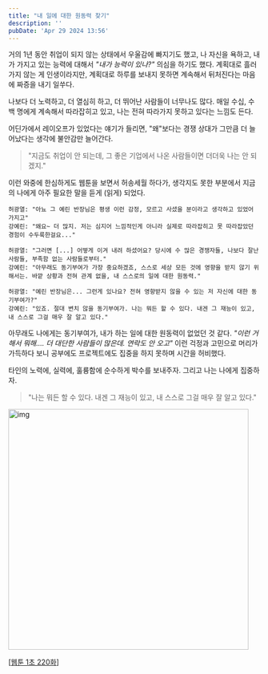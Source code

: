 ```yaml
---
title: "내 일에 대한 원동력 찾기"
description: ''
pubDate: 'Apr 29 2024 13:56'
---
```


<style>
    img[alt=img] {
        height: 30rem;
    }
</style>

거의 1년 동안 취업이 되지 않는 상태에서 우울감에 빠지기도 했고, 나 자신을 욕하고, 내가 가지고 있는 능력에 대해서 _"내가 능력이 있나?"_ 의심을 하기도 했다. 계획대로 흘러가지 않는 게 인생이라지만, 계획대로 하루를 보내지 못하면 계속해서 뒤처진다는 마음에 짜증을 내기 일쑤다.

나보다 더 노력하고, 더 열심히 하고, 더 뛰어난 사람들이 너무나도 많다. 매일 수십, 수백 명에게 계속해서 따라잡히고 있고, 나는 전혀 따라가지 못하고 있다는 느낌도 든다. 

어딘가에서 레이오프가 있었다는 얘기가 들리면, "왜"보다는 경쟁 상대가 그만큼 더 늘어났다는 생각에 불안감만 늘어간다. 

> "지금도 취업이 안 되는데, 그 좋은 기업에서 나온 사람들이면 더더욱 나는 안 되겠지."

이런 와중에 한심하게도 웹툰을 보면서 허송세월 하다가, 생각지도 못한 부분에서 지금의 나에게 아주 필요한 말을 듣게 (읽게) 되었다.

```
허광열: "아뇨 그 예린 반장님은 평생 이런 감정, 모르고 사셨을 분이라고 생각하고 있었어 가지고"
강예린: "왜요~ 더 많지. 저는 심지어 느낌적인게 아니라 실제로 따라잡히고 못 따라잡았던 경험이 수두룩한걸요..."

허광열: "그러면 [...] 어떻게 이겨 내려 하셨어요? 당시에 수 많은 경쟁자들, 나보다 잘난 사람들, 부족함 없는 사람들로부터."
강예린: "아무래도 동기부여가 가장 중요하겠죠, 스스로 세상 모든 것에 영향을 받지 않기 위해서는. 바깥 상황과 전혀 관계 없을, 내 스스로의 일에 대한 원동력."

허광열: "예린 반장님은... 그런게 있나요? 전혀 영향받지 않을 수 있는 저 자신에 대한 동기부여가?"
강예린: "있죠. 절대 변치 않을 동기부여가. 나는 뭐든 할 수 있다. 내겐 그 재능이 있고, 내 스스로 그걸 매우 잘 알고 있다."
```


아무래도 나에게는 동기부여가, 내가 하는 일에 대한 원동력이 없었던 것 같다. _"이런 거 해서 뭐해…. 더 대단한 사람들이 많은데. 연락도 안 오고"_ 이런 걱정과 고민으로 머리가 가득하다 보니 공부에도 프로젝트에도 집중을 하지 못하며 시간을 허비했다.

타인의 노력에, 실력에, 훌륭함에 순수하게 박수를 보내주자. 그리고 나는 나에게 집중하자.

> "나는 뭐든 할 수 있다. 내겐 그 재능이 있고, 내 스스로 그걸 매우 잘 알고 있다."

![img](/images/finding_what_drives_you/img1.webp)

[[웹툰 1초 220화](https://comic.naver.com/webtoon/detail?titleId=725586&no=222&week=fri)]